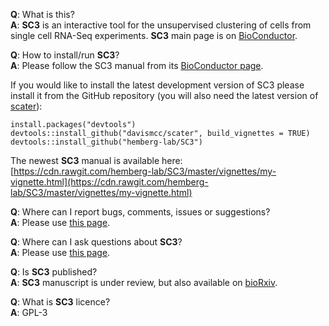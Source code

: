 
__Q__: What is this?  
__A__: __SC3__ is an interactive tool for the unsupervised clustering of cells from single cell RNA-Seq experiments. __SC3__ main page is on [BioConductor](http://bioconductor.org/packages/SC3/).

__Q__: How to install/run __SC3__?  
__A__: Please follow the SC3 manual from its [BioConductor page](http://bioconductor.org/packages/SC3/).

If you would like to install the latest development version of SC3 please install it from the GitHub repository (you will also need the latest version of [scater](https://github.com/davismcc/scater)):
```
install.packages("devtools")
devtools::install_github("davismcc/scater", build_vignettes = TRUE)
devtools::install_github("hemberg-lab/SC3")
```

The newest __SC3__ manual is available here:
[https://cdn.rawgit.com/hemberg-lab/SC3/master/vignettes/my-vignette.html](https://cdn.rawgit.com/hemberg-lab/SC3/master/vignettes/my-vignette.html)

__Q__: Where can I report bugs, comments, issues or suggestions?  
__A__: Please use [this page](https://github.com/hemberg-lab/SC3/issues).

__Q__: Where can I ask questions about __SC3__?  
__A__: Please use [this page](https://support.bioconductor.org/p/new/post/?tag_val=SC3).

__Q__: Is __SC3__ published?  
__A__: __SC3__ manuscript is under review, but also available on [bioRxiv](http://biorxiv.org/content/early/2016/09/02/036558).

__Q__: What is __SC3__ licence?  
__A__: GPL-3
